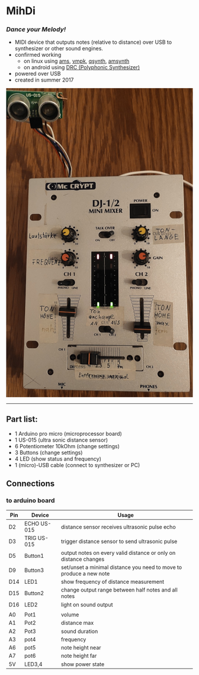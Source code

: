 # MihDi
### *Dance your Melody!*

- MIDI device that outputs notes (relative to distance) over USB to synthesizer or other sound engines.
- confirmed working
  - on linux using [ams](https://github.com/royvegard/ams), [vmpk](https://github.com/pedrolcl/VMPK), [qsynth](https://github.com/rncbc/qsynth), [amsynth](https://github.com/amsynth/amsynth)
  - on android using [DRC (Polyphonic Synthesizer)](https://www.imaginando.pt/products/drc-polyphonic-synthesizer)
- powered over USB  
- created in summer 2017

![image of MihDi System](docs/MihDi01.jpg)

---

## Part list:
- 1 Arduino pro micro (microprocessor board)
- 1 US-015 (ultra sonic distance sensor) 
- 6 Potentiometer 10kOhm (change settings)
- 3 Buttons (change settings)
- 4 LED (show status and frequency)
- 1 (micro)-USB cable (connect to synthesizer or PC)

## Connections 
### to arduino board
| Pin | Device| Usage |
|----|--------|---|
| D2 | ECHO  US-015 | distance sensor receives ultrasonic pulse echo |
| D3 | TRIG  US-015 | trigger distance sensor to send ultrasonic pulse |
| D5 | Button1 | output notes on every valid distance or only on distance changes |
| D9 | Button3 | set/unset a minimal distance you need to move to produce a new note | 
| D14 | LED1  | show frequency of distance measurement |
| D15 | Button2 | change output range between half notes and all notes | 
| D16 | LED2  | light on sound output |
|  |   |  |
| A0 | Pot1 | volume |
| A1 | Pot2 | distance max |
| A2 | Pot3 | sound duration |
| A3 | pot4 | frequency |
| A6 | pot5 | note height near |
| A7 | pot6 | note height far |
| 5V | LED3,4 | show power state |
